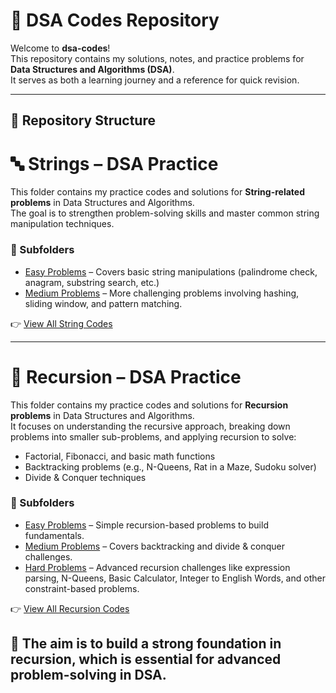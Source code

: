 # 🧩 DSA Codes Repository

Welcome to **dsa-codes**!  
This repository contains my solutions, notes, and practice problems for **Data Structures and Algorithms (DSA)**.  
It serves as both a learning journey and a reference for quick revision.  

---

## 📂 Repository Structure

# 🔤 Strings – DSA Practice

This folder contains my practice codes and solutions for **String-related problems** in Data Structures and Algorithms.  
The goal is to strengthen problem-solving skills and master common string manipulation techniques.

### 📁 Subfolders
- [Easy Problems](./Strings/Easy) – Covers basic string manipulations (palindrome check, anagram, substring search, etc.)  
- [Medium Problems](./Strings/Medium) – More challenging problems involving hashing, sliding window, and pattern matching.  

👉 [View All String Codes](./Strings)

---

# 🔁 Recursion – DSA Practice

This folder contains my practice codes and solutions for **Recursion problems** in Data Structures and Algorithms.  
It focuses on understanding the recursive approach, breaking down problems into smaller sub-problems, and applying recursion to solve:  
- Factorial, Fibonacci, and basic math functions  
- Backtracking problems (e.g., N-Queens, Rat in a Maze, Sudoku solver)  
- Divide & Conquer techniques  

### 📁 Subfolders
- [Easy Problems](./Recursion/Easy) – Simple recursion-based problems to build fundamentals.  
- [Medium Problems](./Recursion/Medium) – Covers backtracking and divide & conquer challenges.  
- [Hard Problems](./Recursion/Hard) – Advanced recursion challenges like expression parsing, N-Queens, Basic Calculator, Integer to English Words, and other constraint-based problems.

👉 [View All Recursion Codes](./Recursion)


🙌 The aim is to build a strong foundation in recursion, which is essential for advanced problem-solving in DSA.
---
